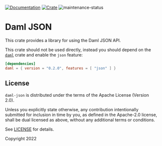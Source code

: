 [![Documentation](https://docs.rs/daml-json/badge.svg)](https://docs.rs/daml-json)
[![Crate](https://img.shields.io/crates/v/daml-json.svg)](https://crates.io/crates/daml-json)
![maintenance-status](https://img.shields.io/badge/maintenance-experimental-blue.svg)

# Daml JSON

This crate provides a library for using the Daml JSON API.

This crate should not be used directly, instead you should depend on the [`daml`](https://crates.io/crates/daml) crate
and enable the `json` feature:

```toml
[dependencies]
daml = { version = "0.2.0", features = [ "json" ] }
```

## License

`daml-json` is distributed under the terms of the Apache License (Version 2.0).

Unless you explicitly state otherwise, any contribution intentionally submitted for inclusion in time by you, as defined
in the Apache-2.0 license, shall be dual licensed as above, without any additional terms or conditions.

See [LICENSE](LICENSE) for details.

Copyright 2022